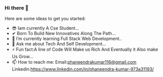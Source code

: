 ### Hi there 👋

Here are some ideas to get you started:
- 😎 Iam currently A Cse Student...
- ✔ Born To Build New Innovatives Along The Path...
- 🌱 I’m currently learning Full Stack Web Development..
- 💬 Ask me about Tech And Self Development...
- ⚡ Fun fact:A line of Code Will Make us Rich And Eventually it Also make Us Grow...
- 📫 How to reach me:
Email:phaneendrakumar116@gmail.com
Linkedin:https://www.linkedin.com/in/phaneendra-kumar-973a31193/
<!--
**Phaneendrakumar9/Phaneendrakumar9** is a ✨ _special_ ✨ repository because its `README.md` (this file) appears on your GitHub profile.
-->
